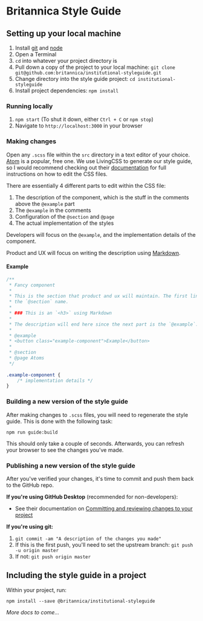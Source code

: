 # Britannica Style Guide

## Setting up your local machine

1. Install [git](https://git-scm.com/download) and [node](https://nodejs.org/en/)
1. Open a Terminal
1. `cd` into whatever your project directory is
1. Pull down a copy of the project to your local machine: `git clone git@github.com:britannica/institutional-styleguide.git`
1. Change directory into the style guide project: `cd institutional-styleguide`
1. Install project dependencies: `npm install`


### Running locally

1. `npm start` (To shut it down, either `Ctrl + C` or `npm stop`)
1. Navigate to `http://localhost:3000` in your browser


### Making changes

Open any `.scss` file within the `src` directory in a text editor of your choice. [Atom](https://atom.io/) is a popular,
free one. We use LivingCSS to generate our style guide, so I would recommend checking out their [documentation](https://github.com/straker/livingcss)
for full instructions on how to edit the CSS files.

There are essentially 4 different parts to edit within the CSS file:

1. The description of the component, which is the stuff in the comments above the `@example` part
1. The `@example` in the comments
1. Configuration of the `@section` and `@page`
1. The actual implementation of the styles 

Developers will focus on the `@example`, and the implementation details of the component.

Product and UX will focus on writing the description using [Markdown](https://guides.github.com/features/mastering-markdown/).


#### Example

```scss
/**
 * Fancy component
 *
 * This is the section that product and ux will maintain. The first line, in this case "Fancy Component", will be used as
 * the `@section` name.
 * 
 * ### This is an `<h3>` using Markdown
 *
 * The description will end here since the next part is the `@example`.
 *
 * @example
 * <button class="example-component">Example</button>
 *
 * @section
 * @page Atoms
 */
 
.example-component {
    /* implementation details */
}
```


### Building a new version of the style guide

After making changes to `.scss` files, you will need to regenerate the style guide. This is done with the following task:

`npm run guide:build`

This should only take a couple of seconds. Afterwards, you can refresh your browser to see the changes you've made.


### Publishing a new version of the style guide

After you've verified your changes, it's time to commit and push them back to the GitHub repo.

**If you're using GitHub Desktop** (recommended for non-developers):

- See their documentation on [Committing and reviewing changes to your project](https://help.github.com/desktop/guides/contributing-to-projects/committing-and-reviewing-changes-to-your-project/)


**If you're using git:**

1. `git commit -am "A description of the changes you made"`
1. If this is the first push, you'll need to set the upstream branch: `git push -u origin master`
1. If not: `git push origin master`


## Including the style guide in a project

Within your project, run:

`npm install --save @britannica/institutional-styleguide`

*More docs to come...*
